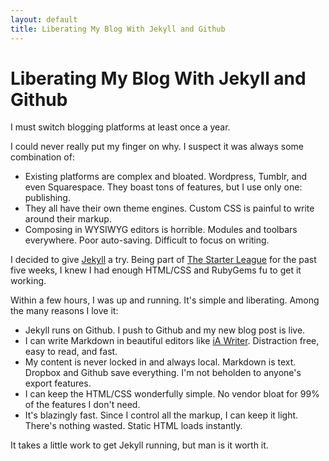```yaml
---
layout: default
title: Liberating My Blog With Jekyll and Github
---
```

# Liberating My Blog With Jekyll and Github

I must switch blogging platforms at least once a year. 

I could never really put my finger on why. I suspect it was always some combination of:

- Existing platforms are complex and bloated. Wordpress, Tumblr, and even Squarespace. They boast tons of features, but I use only one: publishing.
- They all have their own theme engines. Custom CSS is painful to write around their markup.
- Composing in WYSIWYG editors is horrible. Modules and toolbars everywhere. Poor auto-saving. Difficult to focus on writing.

I decided to give [Jekyll](https://github.com/mojombo/jekyll) a try. Being part of [The Starter League](http://starterleague.com) for the past five weeks, I knew I had enough HTML/CSS and RubyGems fu to get it working. 

Within a few hours, I was up and running. It's simple and liberating. Among the many reasons I love it:

- Jekyll runs on Github. I push to Github and my new blog post is live.
- I can write Markdown in beautiful editors like [iA Writer](http://www.iawriter.com). Distraction free, easy to read, and fast.
- My content is never locked in and always local. Markdown is text. Dropbox and Github save everything. I'm not beholden to anyone's export features.
- I can keep the HTML/CSS wonderfully simple. No vendor bloat for 99% of the features I don't need.
- It's blazingly fast. Since I control all the markup, I can keep it light. There's nothing wasted. Static HTML loads instantly.

It takes a little work to get Jekyll running, but man is it worth it.

